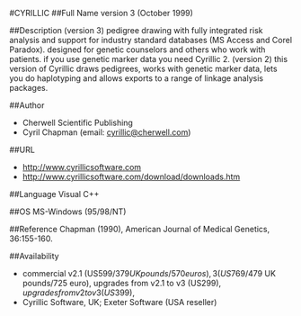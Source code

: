#CYRILLIC
##Full Name
version 3 (October 1999)

##Description
(version 3) pedigree drawing with fully integrated risk analysis and support for industry standard databases (MS Access and Corel Paradox). designed for genetic counselors and others who work with patients. if you use genetic marker data you need Cyrillic 2\. (version 2) this version of Cyrillic draws pedigrees, works with genetic marker data, lets you do haplotyping and allows exports to a range of linkage analysis packages.

##Author
* Cherwell Scientific Publishing
* Cyril Chapman (email: cyrillic@cherwell.com)

##URL
* http://www.cyrillicsoftware.com
* http://www.cyrillicsoftware.com/download/downloads.htm

##Language
Visual C++

##OS
MS-Windows (95/98/NT)

##Reference
Chapman (1990), American Journal of Medical Genetics, 36:155-160.

##Availability
* commercial v2.1 (US$599/379 UK pounds/570 euros), 3 (US$769/479 UK pounds/725 euro), upgrades from v2.1 to v3 (US$299), upgrades from v2 to v3 (US$399),
* Cyrillic Software, UK; Exeter Software (USA reseller)

